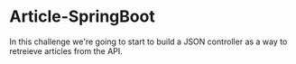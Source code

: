 # Article-SpringBoot
In this challenge we're going to start to build a JSON controller as a way to retreieve articles from the API.
